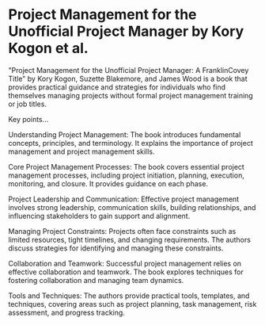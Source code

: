 # Project Management for the Unofficial Project Manager by Kory Kogon et al.

"Project Management for the Unofficial Project Manager: A FranklinCovey Title" by Kory Kogon, Suzette Blakemore, and James Wood is a book that provides practical guidance and strategies for individuals who find themselves managing projects without formal project management training or job titles.

Key points…

Understanding Project Management: The book introduces fundamental concepts, principles, and terminology. It explains the importance of project management and project management skills.

Core Project Management Processes: The book covers essential project management processes, including project initiation, planning, execution, monitoring, and closure. It provides guidance on each phase.

Project Leadership and Communication: Effective project management involves strong leadership, communication skills, building relationships, and influencing stakeholders to gain support and alignment.

Managing Project Constraints: Projects often face constraints such as limited resources, tight timelines, and changing requirements. The authors discuss strategies for identifying and managing these constraints.

Collaboration and Teamwork: Successful project management relies on effective collaboration and teamwork. The book explores techniques for fostering collaboration and managing team dynamics.

Tools and Techniques: The authors provide practical tools, templates, and techniques, covering areas such as project planning, task management, risk assessment, and progress tracking.
